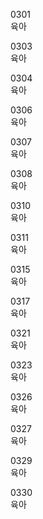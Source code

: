 0301  
육아

0303  
육아

0304  
육아

0306  
육아

0307  
육아

0308  
육아

0310  
육아

0311  
육아

0315  
육아

0317  
육아

0321  
육아

0323  
육아

0326  
육아

0327  
육아

0329  
육아

0330  
육아
